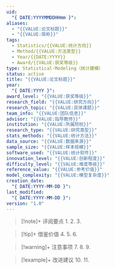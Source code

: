 ```yaml
---
uid:
  "{ DATE:YYYYMMDDHHmm }": 
aliases:
  - "{{VALUE:论文标题}}"
  - "{{VALUE:简称}}"
tags:
  - Statistics/{{VALUE:统计方向}}
  - Method/{{VALUE:方法类型}}
  - Year/{{DATE:YYYY}}
  - Award/{{VALUE:获奖等级}}
type: Statistical-Modeling（统计建模）
status: active
title: "{{VALUE:论文标题}}"
year:
  "{ DATE:YYYY }": 
award_level: "{{VALUE:获奖等级}}"
research_field: "{{VALUE:研究方向}}"
research_topic: "{{VALUE:具体课题}}"
team_info: "{{VALUE:团队信息}}"
advisor: "{{VALUE:指导教师}}"
institution: "{{VALUE:所属院校}}"
research_type: "{{VALUE:研究类型}}"
stats_methods: "{{VALUE:统计方法}}"
data_source: "{{VALUE:数据来源}}"
sample_size: "{{VALUE:样本规模}}"
software_used: "{{VALUE:统计软件}}"
innovation_level: "{{VALUE:创新程度}}"
difficulty_level: "{{VALUE:难度等级}}"
reference_value: "{{VALUE:参考价值}}"
model_complexity: "{{VALUE:模型复杂度}}"
creation_date:
  "{ DATE:YYYY-MM-DD }": 
last_modified:
  "{ DATE:YYYY-MM-DD }": 
version: "1.0"
---
```


> [!note]+ 评阅要点
> 1. 
> 2. 
> 3. 

> [!tip]+ 借鉴价值
> 4. 
> 5. 
> 6. 

> [!warning]+ 注意事项
> 7. 
> 8. 
> 9. 

> [!example]+ 改进建议
> 10. 
> 11. 

